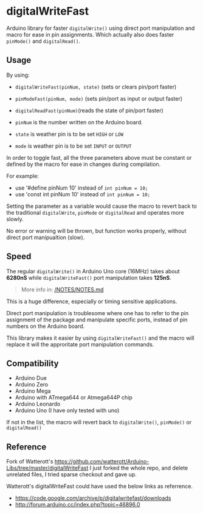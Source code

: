 # digitalWriteFast
Arduino library for faster `digitalWrite()` using direct port manipulation and macro for ease in pin assignments. 
Which actually also does faster `pinMode()` and `digitalRead()`.

## Usage
By using:
* `digitalWriteFast(pinNum, state)` (sets or clears pin/port faster) 
* `pinModeFast(pinNum, mode)` (sets pin/port as input or output faster)
* `digitalReadFast(pinNum)`(reads the state of pin/port faster) 


* `pinNum` is the number written on the Arduino board.
* `state` is weather pin is to be set `HIGH` or `LOW`
* `mode` is weather pin is to be set `INPUT` or `OUTPUT`

In order to toggle fast, all the three parameters above must be constant or defined by the macro for ease in changes during compilation.

For example: 
* use '#define pinNum 10' instead of `int pinNum = 10;`
* use 'const int pinNum 10' instead of `int pinNum = 10;`

Setting the parameter as a variable would cause the macro to revert back to the traditional `digitalWrite`, `pinMode` or `digitalRead` and operates more slowly. 

No error or warning will be thrown, but function works properly, without direct port manipualtion (slow). 

## Speed

The regular `digitalWrite()` in Arduino Uno core (16MHz) takes about **6280nS** while `digitalWriteFast()` port manipulation takes **125nS**.
> More info in: [/NOTES/NOTES.md](/NOTES/NOTES.md)

This is a huge difference, especially or timing sensitive applications.

Direct port manipulation is troublesome where one has to refer to the pin assignment of the package and manipulate specific ports, instead of pin numbers on the Arduino board.

This library makes it easier by using `digitalWriteFast()` and the macro will replace it will the approritate port manipulation commands.

## Compatibility
* Arduino Due
* Arduino Zero
* Arduino Mega
* Arduino with ATmega644 or Atmega644P chip
* Arduino Leonardo
* Arduino Uno (I have only tested with uno)

If not in the list, the macro will revert back to  `digitalWrite()`, `pinMode()` or `digitalRead()`

## Reference
Fork of Watterott's https://github.com/watterott/Arduino-Libs/tree/master/digitalWriteFast
I just forked the whole repo, and delete unrelated files, I tried sparse checkout and gave up.

Watterott's digitalWriteFast could have used the below links as referrence.
* https://code.google.com/archive/p/digitalwritefast/downloads 
* http://forum.arduino.cc/index.php?topic=46896.0
